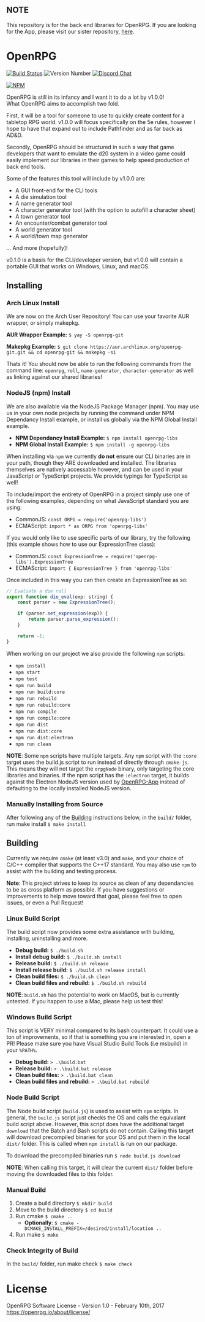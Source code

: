 ## NOTE
This repository is for the back end libraries for OpenRPG. If you are looking for the App, please visit our sister repository, [here](https://github.com/incomingstick/OpenRPG-App).

# OpenRPG
[![Build Status](https://travis-ci.org/incomingstick/OpenRPG.svg?branch=master)](https://travis-ci.org/incomingstick/OpenRPG)
![Version Number](https://img.shields.io/badge/version-v0.6.0-blue.svg)
[![Discord Chat](https://img.shields.io/badge/chat-on%20discord-7289da.svg)](https://discord.gg/xEwaYE5)

[![NPM](https://nodei.co/npm/openrpg-libs.png)](https://nodei.co/npm/openrpg-libs/)

OpenRPG is still in its infancy and I want it to do a lot by v1.0.0!  
What OpenRPG aims to accomplish two fold.  

First, it will be a tool for someone to use to quickly create content
for a tabletop RPG world. v1.0.0 will focus specifically on the
5e rules, however I hope to have that expand out to include
Pathfinder and as far back as AD&D.

Secondly, OpenRPG should be structured in such a way that game developers
that want to emulate the d20 system in a video game could easily implement
our libraries in their games to help speed production of back end tools.

Some of the features this tool will include by v1.0.0 are:
- A GUI front-end for the CLI tools
- A die simulation tool
- A name generator tool
- A character generator tool (with the option to autofill a character sheet)
- A town generator tool
- An encounter/combat generator tool
- A world generator tool
- A world/town map generator

... And more (hopefully)!

v0.1.0 is a basis for the CLI/developer version, but v1.0.0 will contain a
portable GUI that works on Windows, Linux, and macOS.

## Installing
### Arch Linux Install
We are now on the Arch User Repository! You can use your favorite AUR wrapper, or simply makepkg.

**AUR Wrapper Example:** `$ yay -S openrpg-git`

**Makepkg Example:** `$ git clone https://aur.archlinux.org/openrpg-git.git && cd openrpg-git && makepkg -si`

Thats it! You should now be able to run the following commands from the command line: `openrpg`, `roll`, `name-generator`, `character-generator` as well as linking against our shared libraries!

### NodeJS (npm) Install
We are also available via the NodeJS Package Manager (npm). You may use us in your own node projects by running the command under NPM Dependancy Install example, or install us globally via the NPM Global Install example.

- **NPM Dependancy Install Example:** `$ npm install openrpg-libs`
- **NPM Global Install Example:** `$ npm install -g openrpg-libs`

When installing via `npm` we currently **do not** ensure our CLI binaries are in your path, though they ARE downloaded and installed. The libraries themselves are natively accessable however, and can be used in your JavaScript or TypeScript projects. We provide typings for TypeScript as well!

To include/import the entirety of OpenRPG in a project simply use one of the following examples, depending on what JavaScript standard you are using:

- CommonJS: `const ORPG = require('openrpg-libs')`
- ECMAScript: `import * as ORPG from 'openrpg-libs'`

If you would only like to use specific parts of our library, try the following (this example shows how to use our ExpressionTree class):

- CommonJS: `const ExpressionTree = require('openrpg-libs').ExpressionTree`
- ECMAScript: `import { ExpressionTree } from 'openrpg-libs'`

Once included in this way you can then create an ExpressionTree as so:

```js
// Evaluate a die roll
export function die_eval(exp: string) {
    const parser = new ExpressionTree();

    if (parser.set_expression(exp)) {
        return parser.parse_expression();
    }

    return -1;
}
```

When working on our project we also provide the following `npm` scripts:
- `npm install`
- `npm start`
- `npm test`
- `npm run build`
- `npm run build:core`
- `npm run rebuild` 
- `npm run rebuild:core`
- `npm run compile`
- `npm run compile:core`
- `npm run dist`
- `npm run dist:core`
- `npm run dist:electron`
- `npm run clean`

**NOTE**: Some `npm` scripts have multiple targets. Any `npm` script with the `:core` target uses the build.js script to run instead of directly through `cmake-js`. This means they will not target the `orpgNode` binary, only targeting the core libraries and binaries. If the npm script has the `:electron` target, it builds against the Electron NodeJS version used by [OpenRPG-App](https://github.com/incomingstick/OpenRPG-App) instead of defaulting to the locally installed NodeJS version.

### Manually Installing from Source
After following any of the [Building](#Building) instructions below, in the `build/` folder, run make install `$ make install`

## Building
Currently we require `cmake` (at least v3.0) and `make`, and your choice of C/C++
compiler that supports the C++17 standard. You may also use `npm` to assist with the building and testing process.

**Note**: This project strives to keep its source as clean of any dependancies to be as cross platform as possible. If you have suggestions or improvements to help move toward that goal, please feel free to open issues, or even a Pull Request!

### Linux Build Script
The build script now provides some extra assistance with building, installing, uninstalling and more.

- **Debug build:** `$ ./build.sh`
- **Install debug build:** `$ ./build.sh install`
- **Release build:** `$ ./build.sh release`
- **Install release build:** `$ ./build.sh release install`
- **Clean build files:** `$ ./build.sh clean`
- **Clean build files and rebuild:** `$ ./build.sh rebuild`

**NOTE**: `build.sh` has the potential to work on MacOS, but is currently untested. If you happen to use a Mac, please help us test this!

### Windows Build Script
This script is VERY minimal compared to its bash counterpart. It could use a ton of improvements, so if that is something you are interested in, open a PR! Please make sure you have Visual Studio Build Tools (i.e msbuild) in your `%PATH%`.

- **Debug build:** `> .\build.bat`
- **Release build:** `> .\build.bat release`
- **Clean build files:** `> .\build.bat clean`
- **Clean build files and rebuild:** `> .\build.bat rebuild`

### Node Build Script
The Node build script (`build.js`) is used to assist with `npm` scripts. In general, the `build.js` script just checks the OS and calls the equivalant build script above. However, this script does have the additional target `download` that the Batch and Bash scripts do not contain. Calling this target will download precompiled binaries for your OS and put them in the local `dist/` folder. This is called when `npm install` is run on our package.

To download the precompiled binaries run `$ node build.js download`

**NOTE**: When calling this target, it will clear the current `dist/` folder before moving the downloaded files to this folder.

### Manual Build
1. Create a build directory `$ mkdir build`  
2. Move to the build directory `$ cd build`
3. Run cmake `$ cmake ..`
    - **Optionally**: `$ cmake -DCMAKE_INSTALL_PREFIX=/desired/install/location ..`  
4. Run make `$ make`  

### Check Integrity of Build
In the `build/` folder, run make check `$ make check` 

# License
OpenRPG Software License - Version 1.0 - February 10th, 2017 <https://openrpg.io/about/license/>
